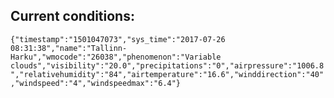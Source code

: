 ## Current conditions: 
 ``` {"timestamp":"1501047073","sys_time":"2017-07-26 08:31:38","name":"Tallinn-Harku","wmocode":"26038","phenomenon":"Variable clouds","visibility":"20.0","precipitations":"0","airpressure":"1006.8","relativehumidity":"84","airtemperature":"16.6","winddirection":"40","windspeed":"4","windspeedmax":"6.4"} ```
